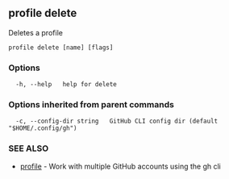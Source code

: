 ## profile delete

Deletes a profile

```
profile delete [name] [flags]
```

### Options

```
  -h, --help   help for delete
```

### Options inherited from parent commands

```
  -c, --config-dir string   GitHub CLI config dir (default "$HOME/.config/gh")
```

### SEE ALSO

* [profile](profile.md)	 - Work with multiple GitHub accounts using the gh cli

